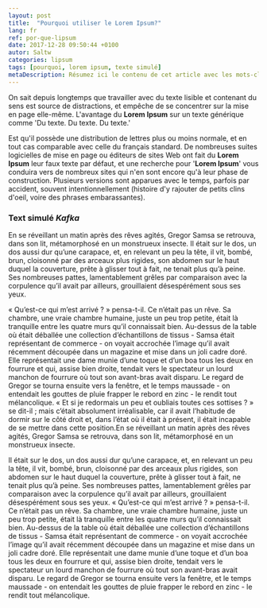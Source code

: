 ```yaml
---
layout: post
title:  "Pourquoi utiliser le Lorem Ipsum?"
lang: fr
ref: por-que-lipsum
date: 2017-12-28 09:50:44 +0100
autor: Saltw
categories: lipsum
tags: [pourquoi, lorem ipsum, texte simulé]
metaDescription: Résumez ici le contenu de cet article avec les mots-clés qui seront discutés plus en détail. Il s'agit de les attirer sur votre site Web sans déformer ou exagérer.
---
```


On sait depuis longtemps que travailler avec du texte lisible et contenant du sens est source de distractions, et empêche de se concentrer sur la mise en page elle-même. L'avantage du **Lorem Ipsum** sur un texte générique comme 'Du texte. Du texte. Du texte.'

Est qu'il possède une distribution de lettres plus ou moins normale, et en tout cas comparable avec celle du français standard. De nombreuses suites logicielles de mise en page ou éditeurs de sites Web ont fait du **Lorem Ipsum** leur faux texte par défaut, et une recherche pour '**Lorem Ipsum**' vous conduira vers de nombreux sites qui n'en sont encore qu'à leur phase de construction. Plusieurs versions sont apparues avec le temps, parfois par accident, souvent intentionnellement (histoire d'y rajouter de petits clins d'oeil, voire des phrases embarassantes).

### Text simulé _Kafka_

En se réveillant un matin après des rêves agités, Gregor Samsa se retrouva, dans son lit, métamorphosé en un monstrueux insecte. Il était sur le dos, un dos aussi dur qu’une carapace, et, en relevant un peu la tête, il vit, bombé, brun, cloisonné par des arceaux plus rigides, son abdomen sur le haut duquel la couverture, prête à glisser tout à fait, ne tenait plus qu’à peine. Ses nombreuses pattes, lamentablement grêles par comparaison avec la corpulence qu’il avait par ailleurs, grouillaient désespérément sous ses yeux.

« Qu’est-ce qui m’est arrivé ? » pensa-t-il. Ce n’était pas un rêve. Sa chambre, une vraie chambre humaine, juste un peu trop petite, était là tranquille entre les quatre murs qu’il connaissait bien. Au-dessus de la table où était déballée une collection d’échantillons de tissus - Samsa était représentant de commerce - on voyait accrochée l’image qu’il avait récemment découpée dans un magazine et mise dans un joli cadre doré.
Elle représentait une dame munie d’une toque et d’un boa tous les deux en fourrure et qui, assise bien droite, tendait vers le spectateur un lourd manchon de fourrure où tout son avant-bras avait disparu. Le regard de Gregor se tourna ensuite vers la fenêtre, et le temps maussade - on entendait les gouttes de pluie frapper le rebord en zinc - le rendit tout mélancolique. « Et si je redormais un peu et oubliais toutes ces sottises ? » se dit-il ; mais c’était absolument irréalisable, car il avait l’habitude de dormir sur le côté droit et, dans l’état où il était à présent, il était incapable de se mettre dans cette position.En se réveillant un matin après des rêves agités, Gregor Samsa se retrouva, dans son lit, métamorphosé en un monstrueux insecte.

Il était sur le dos, un dos aussi dur qu’une carapace, et, en relevant un peu la tête, il vit, bombé, brun, cloisonné par des arceaux plus rigides, son abdomen sur le haut duquel la couverture, prête à glisser tout à fait, ne tenait plus qu’à peine. Ses nombreuses pattes, lamentablement grêles par comparaison avec la corpulence qu’il avait par ailleurs, grouillaient désespérément sous ses yeux.
« Qu’est-ce qui m’est arrivé ? » pensa-t-il.
Ce n’était pas un rêve. Sa chambre, une vraie chambre humaine, juste un peu trop petite, était là tranquille entre les quatre murs qu’il connaissait bien. Au-dessus de la table où était déballée une collection d’échantillons de tissus - Samsa était représentant de commerce - on voyait accrochée l’image qu’il avait récemment découpée dans un magazine et mise dans un joli cadre doré.
Elle représentait une dame munie d’une toque et d’un boa tous les deux en fourrure et qui, assise bien droite, tendait vers le spectateur un lourd manchon de fourrure où tout son avant-bras avait disparu. Le regard de Gregor se tourna ensuite vers la fenêtre, et le temps maussade - on entendait les gouttes de pluie frapper le rebord en zinc - le rendit tout mélancolique.
